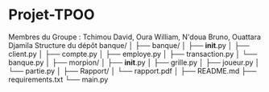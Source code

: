 # Projet-TPOO
Membres du Groupe : Tchimou David, Oura William, N'doua Bruno, Ouattara Djamila
Structure du dépôt
banque/
│
├── banque/
│   ├── __init__.py
│   ├── client.py
│   ├── compte.py
│   ├── employe.py
│   ├── transaction.py
│   └── banque.py
│
├── morpion/
│   ├── __init__.py
│   ├── grille.py
│   ├── joueur.py
│   └── partie.py
│
├── Rapport/
│   └── rapport.pdf
│
├── README.md
├── requirements.txt
└── main.py

